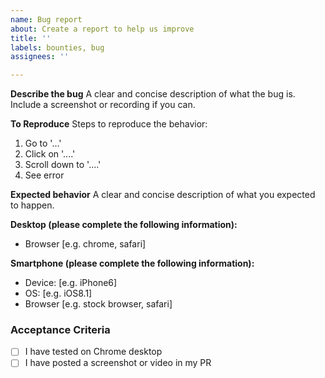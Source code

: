 ```yaml
---
name: Bug report
about: Create a report to help us improve
title: ''
labels: bounties, bug
assignees: ''

---
```


**Describe the bug**
A clear and concise description of what the bug is. Include a screenshot or recording if you can.

**To Reproduce**
Steps to reproduce the behavior:
1. Go to '...'
2. Click on '....'
3. Scroll down to '....'
4. See error

**Expected behavior**
A clear and concise description of what you expected to happen.

**Desktop (please complete the following information):**
 - Browser [e.g. chrome, safari]

**Smartphone (please complete the following information):**
 - Device: [e.g. iPhone6]
 - OS: [e.g. iOS8.1]
 - Browser [e.g. stock browser, safari]

### Acceptance Criteria
- [ ] I have tested on Chrome desktop
- [ ] I have posted a screenshot or video in my PR
